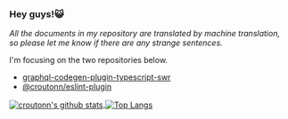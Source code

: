 ### Hey guys!😺

*All the documents in my repository are translated by machine translation, so please let me know if there are any strange sentences.*

I'm focusing on the two repositories below.  

* [graphql-codegen-plugin-typescript-swr](https://github.com/croutonn/graphql-codegen-plugin-typescript-swr)
* [@croutonn/eslint-plugin](https://github.com/croutonn/eslint-plugin)

<a href="https://github.com/croutonn/github-readme-stats">
  <img align="center" src="https://github-readme-stats-croutonn.vercel.app/api?username=croutonn&show_icons=true&count_private=true" alt="croutonn's github stats" />
</a>
<a href="https://github.com/croutonn/github-readme-stats">
  <img align="center" src="https://github-readme-stats-croutonn.vercel.app/api/top-langs/?username=croutonn" alt="Top Langs" />
</a>

<!--
**croutonn/croutonn** is a ✨ _special_ ✨ repository because its `README.md` (this file) appears on your GitHub profile.

Here are some ideas to get you started:

- 🔭 I’m currently working on ...
- 🌱 I’m currently learning ...
- 👯 I’m looking to collaborate on ...
- 🤔 I’m looking for help with ...
- 💬 Ask me about ...
- 📫 How to reach me: ...
- 😄 Pronouns: ...
- ⚡ Fun fact: ...
-->
